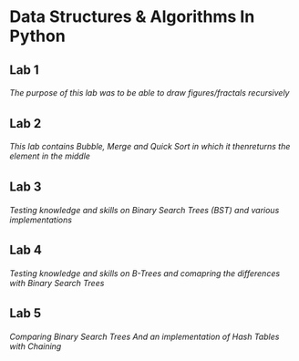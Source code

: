 # Data Structures & Algorithms In Python
## Lab 1
###### The purpose of this lab was to be able to draw figures/fractals recursively


## Lab 2
###### This lab contains Bubble, Merge and Quick Sort in which it thenreturns the element in the middle

## Lab 3
###### Testing knowledge and skills on Binary Search Trees (BST) and various implementations

## Lab 4
###### Testing knowledge and skills on B-Trees and comapring the differences with Binary Search Trees

## Lab 5
###### Comparing Binary Search Trees And an implementation of Hash Tables with Chaining

